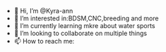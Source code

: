 - 👋 Hi, I’m @Kyra-ann
- 👀 I’m interested in:BDSM,CNC,breeding and more 
- 🌱 I’m currently learning mkre about water sports
- 💞️ I’m looking to collaborate on multiple things
- 📫 How to reach me:
<!---
Kyra-ann/Kyra-ann is a ✨ special ✨ repository because its `README.md` (this file) appears on your GitHub profile.
You can click the Preview link to take a look at your changes.
--->

